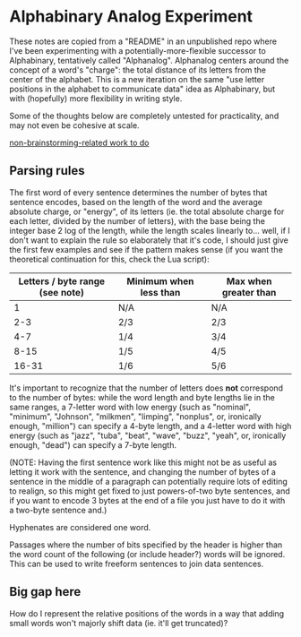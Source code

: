 # Alphabinary Analog Experiment

These notes are copied from a "README" in an unpublished repo where I've been experimenting with a potentially-more-flexible successor to Alphabinary, tentatively called "Alphanalog". Alphanalog centers around the concept of a word's "charge": the total distance of its letters from the center of the alphabet. This is a new iteration on the same "use letter positions in the alphabet to communicate data" idea as Alphabinary, but with (hopefully) more flexibility in writing style.

Some of the thoughts below are completely untested for practicality, and may not even be cohesive at scale.

[non-brainstorming-related work to do](05ec49f4-5955-4876-82d2-9dd77d36c6c5.md)

## Parsing rules

The first word of every sentence determines the number of bytes that sentence encodes, based on the length of the word and the average absolute charge, or "energy", of its letters (ie. the total absolute charge for each letter, divided by the number of letters), with the base being the integer base 2 log of the length, while the length scales linearly to... well, if I don't want to explain the rule so elaborately that it's code, I should just give the first few examples and see if the pattern makes sense (if you want the theoretical continuation for this, check the Lua script):

| Letters / byte range (see note) | Minimum when less than | Max when greater than |
|-----|-----|-----|
|  1  | N/A | N/A |
| 2-3 | 2/3 | 2/3 |
| 4-7 | 1/4 | 3/4 |
| 8-15| 1/5 | 4/5 |
|16-31| 1/6 | 5/6 |

It's important to recognize that the number of letters does **not** correspond to the number of bytes: while the word length and byte lengths lie in the same ranges, a 7-letter word with low energy (such as "nominal", "minimum", "Johnson", "milkmen", "limping", "nonplus", or, ironically enough, "million") can specify a 4-byte length, and a 4-letter word with high energy (such as "jazz", "tuba", "beat", "wave", "buzz", "yeah", or, ironically enough, "dead") can specify a 7-byte length.

(NOTE: Having the first sentence work like this might not be as useful as letting it work with the sentence, and changing the number of bytes of a sentence in the middle of a paragraph can potentially require lots of editing to realign, so this might get fixed to just powers-of-two byte sentences, and if you want to encode 3 bytes at the end of a file you just have to do it with a two-byte sentence and.)

Hyphenates are considered one word.

Passages where the number of bits specified by the header is higher than the word count of the following (or include header?) words will be ignored. This can be used to write freeform sentences to join data sentences.

## Big gap here

How do I represent the relative positions of the words in a way that adding small words won't majorly shift data (ie. it'll get truncated)?
